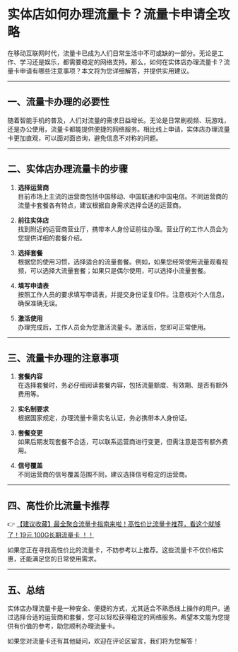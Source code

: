 # 实体店如何办理流量卡？流量卡申请全攻略

在移动互联网时代，流量卡已成为人们日常生活中不可或缺的一部分。无论是工作、学习还是娱乐，都需要稳定的网络支持。那么，如何在实体店办理流量卡？流量卡申请有哪些注意事项？本文将为您详细解答，并提供实用建议。

---

## 一、流量卡办理的必要性

随着智能手机的普及，人们对流量的需求日益增长。无论是日常刷视频、玩游戏，还是办公使用，流量卡都能提供便捷的网络服务。相比线上申请，实体店办理流量卡更加直观，可以面对面咨询，避免信息不对称的问题。

---

## 二、实体店办理流量卡的步骤

1. **选择运营商**  
   目前市场上主流的运营商包括中国移动、中国联通和中国电信。不同运营商的流量卡套餐各有特点，建议根据自身需求选择合适的运营商。

2. **前往实体店**  
   找到附近的运营商营业厅，携带本人身份证前往办理。营业厅的工作人员会为您提供详细的套餐介绍。

3. **选择套餐**  
   根据您的使用习惯，选择适合的流量套餐。例如，如果您经常使用流量观看视频，可以选择大流量套餐；如果只是偶尔使用，可以选择小流量套餐。

4. **填写申请表**  
   按照工作人员的要求填写申请表，并提交身份证复印件。注意核对个人信息，确保准确无误。

5. **激活使用**  
   办理完成后，工作人员会为您激活流量卡。激活后，您即可正常使用。

---

## 三、流量卡办理的注意事项

1. **套餐内容**  
   在选择套餐时，务必仔细阅读套餐内容，包括流量额度、有效期、是否有额外费用等。

2. **实名制要求**  
   根据国家规定，办理流量卡需实名认证，务必携带本人身份证。

3. **套餐变更**  
   如果后期发现套餐不合适，可以联系运营商进行变更，但需注意是否有额外费用。

4. **信号覆盖**  
   不同运营商的信号覆盖范围不同，建议选择信号稳定的运营商。

---

## 四、高性价比流量卡推荐

👉 [【建议收藏】最全聚合流量卡指南来啦！高性价比流量卡推荐，看这个就够了！19元 100G长期流量卡 ！！](https://bit.ly/Liuliangka)

如果您正在寻找高性价比的流量卡，不妨参考以上推荐。这些流量卡不仅价格实惠，还能满足您的日常使用需求。

---

## 五、总结

实体店办理流量卡是一种安全、便捷的方式，尤其适合不熟悉线上操作的用户。通过选择合适的运营商和套餐，您可以轻松获得稳定的网络服务。希望本文能为您提供有价值的参考，助您顺利办理流量卡。

如果您对流量卡还有其他疑问，欢迎在评论区留言，我们将为您解答！